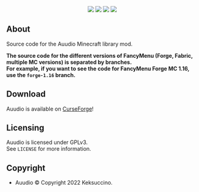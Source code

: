 <p style="text-align: center;">
<a href="https://discord.gg/UzmeWkD"><img src="https://discordapp.com/api/guilds/704163135787106365/widget.png?style=banner2" /></a> 
<a href="https://twitter.com/keksuccino"><img src="https://user-images.githubusercontent.com/35544624/132924153-df28357d-6816-48a2-96a8-594333d3b075.png" /></a> 
<a href="https://www.patreon.com/keksuccino"><img src="https://user-images.githubusercontent.com/35544624/132924155-25fe4269-5936-4cac-88cf-5d6069e0443a.png" /></a> 
<a href="https://paypal.me/TimSchroeter"><img src="https://user-images.githubusercontent.com/35544624/132924156-ec4300ea-7e10-40de-a271-8effb8fbf5cf.png" /></a>
</p>

## About

Source code for the Auudio Minecraft library mod.

**The source code for the different versions of FancyMenu (Forge, Fabric, multiple MC versions) is separated by branches.**<br>
**For example, if you want to see the code for FancyMenu Forge MC 1.16, use the `forge-1.16` branch.**

## Download

Auudio is available on [CurseForge](https://www.curseforge.com/minecraft/mc-mods/auudio-forge)!

## Licensing

Auudio is licensed under GPLv3.<br>
See `LICENSE` for more information.

## Copyright

- Auudio © Copyright 2022 Keksuccino.<br>
